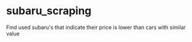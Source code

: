 # subaru_scraping
Find used subaru's that indicate their price is lower than cars with similar value
